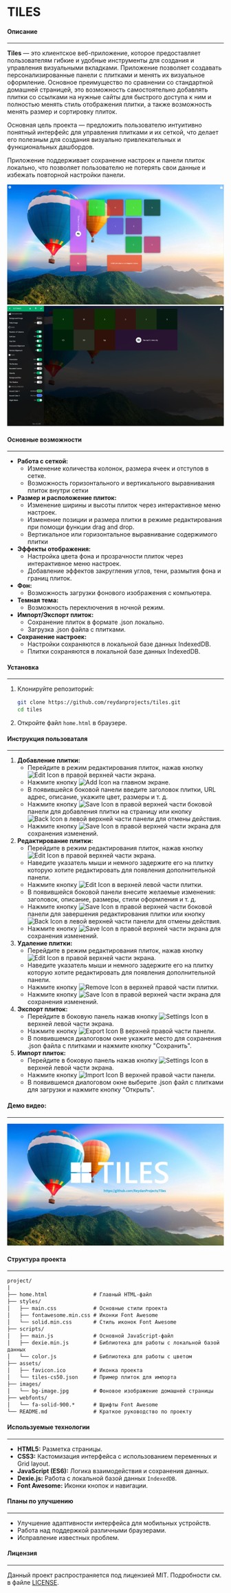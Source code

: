 # TILES


#### Описание
---
**Tiles** — это клиентское веб-приложение, которое предоставляет пользователям гибкие и удобные инструменты для создания и управления визуальными вкладками. Приложение позволяет создавать персонализированные панели с плитками и менять их визуальное оформление. Основное преимущество по сравнении со стандартной домашней страницей, это возможность самостоятельно добавлять плитки со ссылками на нужные сайты для быстрого доступа к ним и полностью менять стиль отображения плитки, а также возможность менять размер и сортировку плиток.

Основная цель проекта — предложить пользователю интуитивно понятный интерфейс для управления плитками и их сеткой, что делает его полезным для создания визуально привлекательных и функциональных дашбордов.

Приложение поддерживает сохранение настроек и панели плиток локально, что позволяет пользователю не потерять свои данные и избежать повторной настройки панели.

<img src="./images/1.png" alt="Main View">

<img src="./images/6.png" alt="Settings View">


#### Основные возможности
---
- **Работа с сеткой:**
  - Изменение количества колонок, размера ячеек и отступов в сетке.
  - Возможность горизонтального и вертикального выравнивания плиток внутри сетки
- **Размер и расположение плиток:**
  - Изменение ширины и высоты плиток через интерактивное меню настроек.
  - Изменение позиции и размера плитки в режиме редактирования при помощи функции drag and drop.
  - Вертикальное или горизонтальное выравнивание содержимого плитки
- **Эффекты отображения:**
  - Настройка цвета фона и прозрачности плиток через интерактивное меню настроек.
  - Добавление эффектов закругления углов, тени, размытия фона и границ плиток.
- **Фон:**
  - Возможность загрузки фонового изображения с компьютера.
- **Темная тема:**
  - Возможность переключения в ночной режим.
- **Импорт/Экспорт плиток:**
  - Сохранение плиток в формате .json локально.
  - Загрузка .json файла с плитками.
- **Сохранение настроек:**
  - Настройки сохраняются в локальной базе данных IndexedDB.
  - Плитки сохраняются в локальной базе данных IndexedDB.


#### Установка
---
1. Клонируйте репозиторий:
   ```bash
   git clone https://github.com/reydanprojects/tiles.git
   cd tiles
   ```
2. Откройте файл `home.html` в браузере.


#### Инструкция пользоваталя
---
1. **Добавление плитки:**
   - Перейдите в режим редактирования плиток, нажав кнопку <img src="https://cdn.jsdelivr.net/npm/bootstrap-icons/icons/lock-fill.svg" width="16" height="16" alt="Edit Icon"> в правой верхней части экрана.
   - Нажмите кнопку <img src="https://cdn.jsdelivr.net/npm/bootstrap-icons/icons/plus-square-fill.svg" width="16" height="16" alt="Add Icon"> на главном экране.
   - В появившейся боковой панели введите заголовок плитки, URL адрес, описание, укажите цвет, размеры и т. д.
   - Нажмите кнопку <img src="https://cdn.jsdelivr.net/npm/bootstrap-icons/icons/check.svg" width="16" height="16" alt="Save Icon"> в правой верхней части боковой панели для добавления плитки на страницу или кнопку <img src="https://cdn.jsdelivr.net/npm/bootstrap-icons/icons/arrow-left-short.svg" width="16" height="16" alt="Back Icon"> в левой верхней части панели для отмены действия.
   - Нажмите кнопку <img src="https://cdn.jsdelivr.net/npm/bootstrap-icons/icons/check.svg" width="16" height="16" alt="Save Icon"> в правой верхней части экрана для сохранения изменений.
2. **Редактирование плитки:**
   - Перейдите в режим редактирования плиток, нажав кнопку <img src="https://cdn.jsdelivr.net/npm/bootstrap-icons/icons/lock-fill.svg" width="16" height="16" alt="Edit Icon"> в правой верхней части экрана.
   - Наведите указатель мыши и немного задержите его на плитку которую хотите редактировать для появления дополнительной панели.
   - Нажмите кнопку <img src="https://cdn.jsdelivr.net/npm/bootstrap-icons/icons/gear-fill.svg" width="16" height="16" alt="Edit Icon"> в верхней левой части плитки.
   - В появившейся боковой панели внесите желаемые изменения: заголовок, описание, размеры, стили оформления и т. д.
   - Нажмите кнопку <img src="https://cdn.jsdelivr.net/npm/bootstrap-icons/icons/check.svg" width="16" height="16" alt="Save Icon"> в правой верхней части боковой панели для завершения редактирования плитки или кнопку <img src="https://cdn.jsdelivr.net/npm/bootstrap-icons/icons/arrow-left-short.svg" width="16" height="16" alt="Back Icon"> в левой верхней части панели для отмены действия.
   - Нажмите кнопку <img src="https://cdn.jsdelivr.net/npm/bootstrap-icons/icons/check.svg" width="16" height="16" alt="Save Icon"> в правой верхней части экрана для сохранения изменений.
3. **Удаление плитки:**
   - Перейдите в режим редактирования плиток, нажав кнопку <img src="https://cdn.jsdelivr.net/npm/bootstrap-icons/icons/lock-fill.svg" width="16" height="16" alt="Edit Icon"> в правой верхней части экрана.
   - Наведите указатель мыши и немного задержите его на плитку которую хотите редактировать для появления дополнительной панели.
   - Нажмите кнопку <img src="https://cdn.jsdelivr.net/npm/bootstrap-icons/icons/trash-fill.svg" width="16" height="16" alt="Remove Icon"> в верхней правой части плитки.
   - Нажмите кнопку <img src="https://cdn.jsdelivr.net/npm/bootstrap-icons/icons/check.svg" width="16" height="16" alt="Save Icon"> в правой верхней части экрана для сохранения изменений.
4. **Экспорт плиток:**
   - Перейдите в боковую панель нажав кнопку <img src="https://cdn.jsdelivr.net/npm/bootstrap-icons/icons/gear-fill.svg" width="16" height="16" alt="Settings Icon"> в верхней левой части экрана.
   - Нажмите кнопку <img src="https://cdn.jsdelivr.net/npm/bootstrap-icons/icons/arrow-up.svg" width="16" height="16" alt="Export Icon"> В верхней правой части панели.
   - В появившемся диалоговом окне укажите место для сохранения .json файла с плитками и нажмите кнопку "Сохранить".
5. **Импорт плиток:**
   - Перейдите в боковую панель нажав кнопку <img src="https://cdn.jsdelivr.net/npm/bootstrap-icons/icons/gear-fill.svg" width="16" height="16" alt="Settings Icon"> в верхней левой части экрана.
   - Нажмите кнопку <img src="https://cdn.jsdelivr.net/npm/bootstrap-icons/icons/arrow-up.svg" width="16" height="16" alt="Import Icon"> В верхней правой части панели.
   - В появившемся диалоговом окне выберите .json файл с плитками для загрузки и нажмите кнопку "Открыть".


#### Демо видео:
---
[![TILES](./images/bg-video.jpg)](https://www.youtube.com/watch?v=OpcgeqZZmnk)


#### Структура проекта
---
```plaintext
project/
|
├── home.html               # Главный HTML-файл
├── styles/
│   ├── main.css            # Основные стили проекта
│   ├── fontawesome.min.css # Иконки Font Awesome
│   └── solid.min.css       # Стиль иконок Font Awesome
├── scripts/
│   ├── main.js             # Основной JavaScript-файл
│   ├── dexie.min.js        # Библиотека для работы с локальной базой данных
│   └── color.js            # Библиотека для работы с цветом
├── assets/
│   ├── favicon.ico         # Иконка проекта
│   └── tiles-cs50.json     # Пример плиток для импорта
├── images/
│   └── bg-image.jpg        # Фоновое изображение домашней страницы
├── webfonts/
│   └── fa-solid-900.*      # Шрифты Font Awesome
└── README.md               # Краткое руководство по проекту
```


#### Используемые технологии
---
- **HTML5:** Разметка страницы.
- **CSS3:** Кастомизация интерфейса с использованием переменных и Grid layout.
- **JavaScript (ES6):** Логика взаимодействия и сохранения данных.
- **Dexie.js:** Работа с локальной базой данных `IndexedDB`.
- **Font Awesome:** Иконки кнопок и навигации.


#### Планы по улучшению
---
- Улучшение адаптивности интерфейса для мобильных устройств.
- Работа над поддержкой различными браузерами.
- Исправление известных проблем.


#### Лицензия
---
Данный проект распространяется под лицензией MIT. Подробности см. в файле [LICENSE](./LICENSE).
